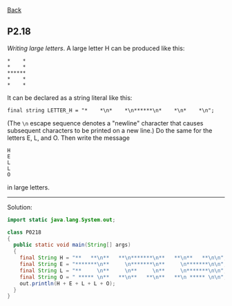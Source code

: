 [Back](../README.md)

## P2.18

_Writing large letters_. A large letter H can be produced like this:

```
*    *
*    *
******
*    *
*    *
```

It can be declared as a string literal like this:

```
final string LETTER_H = "*    *\n*    *\n******\n*    *\n*    *\n";
```

(The `\n` escape sequence denotes a "newline" character that causes subsequent characters to be printed on a new line.) Do the same for the letters E, L, and O. Then write the message

```
H
E
L
L
O
```

in large letters.

---

Solution:

```java
import static java.lang.System.out;

class P0218 
{
  public static void main(String[] args) 
  {
    final String H = "**   **\n**   **\n*******\n**   **\n**   **\n\n";
    final String E = "*******\n**     \n*******\n**     \n*******\n\n";
    final String L = "**     \n**     \n**     \n**     \n*******\n\n";
    final String O = " ***** \n**   **\n**   **\n**   **\n ***** \n\n";
    out.println(H + E + L + L + O);
  }
}
```